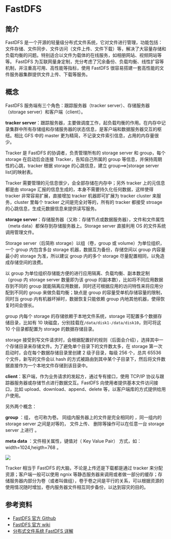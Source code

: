 # FastDFS

## 简介

FastDFS 是一个开源的轻量级分布式文件系统，它对文件进行管理，功能包括：文件存储、文件同步、文件访问（文件上传、文件下载）等，解决了大容量存储和负载均衡的问题。特别适合以文件为载体的在线服务，如相册网站、视频网站等等。
FastDFS 为互联网量身定制，充分考虑了冗余备份、负载均衡、线性扩容等机制，并注重高可用、高性能等指标，使用 FastDFS 很容易搭建一套高性能的文件服务器集群提供文件上传、下载等服务。

## 概念

FastDFS 服务端有三个角色：跟踪服务器（tracker server）、存储服务器（storage server）和客户端（client）。

**tracker server**：跟踪服务器，主要做调度工作，起负载均衡的作用。在内存中记录集群中所有存储组和存储服务器的状态信息，是客户端和数据服务器交互的枢纽。相比 GFS 中的 master 更为精简，不记录文件索引信息，占用的内存量很少。

Tracker 是 FastDFS 的协调者，负责管理所有的 storage server 和 group，每个 storage 在启动后会连接 Tracker，告知自己所属的 group 等信息，并保持周期性的心跳，tracker 根据 storage 的心跳信息，建立 group==>[storage server list]的映射表。

Tracker 需要管理的元信息很少，会全部存储在内存中；另外 tracker 上的元信息都是由 storage 汇报的信息生成的，本身不需要持久化任何数据，这样使得 tracker 非常容易扩展，直接增加 tracker 机器即可扩展为 tracker cluster 来服务，cluster 里每个 tracker 之间是完全对等的，所有的 tracker 都接受 stroage 的心跳信息，生成元数据信息来提供读写服务。

**storage server**：存储服务器（又称：存储节点或数据服务器），文件和文件属性（meta data）都保存到存储服务器上。Storage server 直接利用 OS 的文件系统调用管理文件。

Storage server（后简称 storage）以组（卷，group 或 volume）为单位组织，一个 group 内包含多台 storage 机器，数据互为备份，存储空间以 group 内容量最小的 storage 为准，所以建议 group 内的多个 storage 尽量配置相同，以免造成存储空间的浪费。

以 group 为单位组织存储能方便的进行应用隔离、负载均衡、副本数定制（group 内 storage server 数量即为该 group 的副本数），比如将不同应用数据存到不同的 group 就能隔离应用数据，同时还可根据应用的访问特性来将应用分配到不同的 group 来做负载均衡；缺点是 group 的容量受单机存储容量的限制，同时当 group 内有机器坏掉时，数据恢复只能依赖 group 内地其他机器，使得恢复时间会很长。

group 内每个 storage 的存储依赖于本地文件系统，storage 可配置多个数据存储目录，比如有 10 块磁盘，分别挂载在`/data/disk1-/data/disk10`，则可将这 10 个目录都配置为 storage 的数据存储目录。

storage 接受到写文件请求时，会根据配置好的规则（后面会介绍），选择其中一个存储目录来存储文件。为了避免单个目录下的文件数太多，在 storage 第一次启动时，会在每个数据存储目录里创建 2 级子目录，每级 256 个，总共 65536 个文件，新写的文件会以 hash 的方式被路由到其中某个子目录下，然后将文件数据直接作为一个本地文件存储到该目录中。

**client**：客户端，作为业务请求的发起方，通过专有接口，使用 TCP/IP 协议与跟踪器服务器或存储节点进行数据交互。FastDFS 向使用者提供基本文件访问接口，比如 upload、download、append、delete 等，以客户端库的方式提供给用户使用。

另外两个概念：

**group** ：组， 也可称为卷。 同组内服务器上的文件是完全相同的 ，同一组内的 storage server 之间是对等的， 文件上传、 删除等操作可以在任意一台 storage server 上进行 。

**meta data** ：文件相关属性，键值对（ Key Value Pair） 方式，如：width=1024,heigth=768 。

![](http://www.ityouknow.com/assets/images/2018/fastdfs/fastdfs_arch.png)





Tracker 相当于 FastDFS 的大脑，不论是上传还是下载都是通过 tracker 来分配资源；客户端一般可以使用 ngnix 等静态服务器来调用或者做一部分的缓存；存储服务器内部分为卷（或者叫做组），卷于卷之间是平行的关系，可以根据资源的使用情况随时增加，卷内服务器文件相互同步备份，以达到容灾的目的。

## 参考资料

- [FastDFS 官方 Github](https://github.com/happyfish100/fastdfs)
- [FastDFS 官方 wiki](https://github.com/happyfish100/fastdfs/wiki)
- [分布式文件系统 FastDFS 详解](https://www.cnblogs.com/ityouknow/p/8240976.html)
